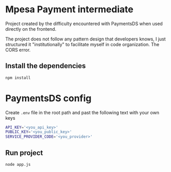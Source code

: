# Mpesa Payment intermediate

Project created by the difficulty encountered with PaymentsDS when used directly on the frontend.

The project does not follow any pattern design that developers knows, I just structured it "institutionally" to facilitate myself in code organization. The CORS error.

## Install the dependencies
```bash
npm install
```

# PaymentsDS config
Create `.env` file in the root path and past the following text with your own keys

```bash
API_KEY='<you_api_key>'
PUBLIC_KEY='<you_public_key>'
SERVICE_PROVIDER_CODE='<you_provider>'
```

## Run project
```bash
node app.js
```
